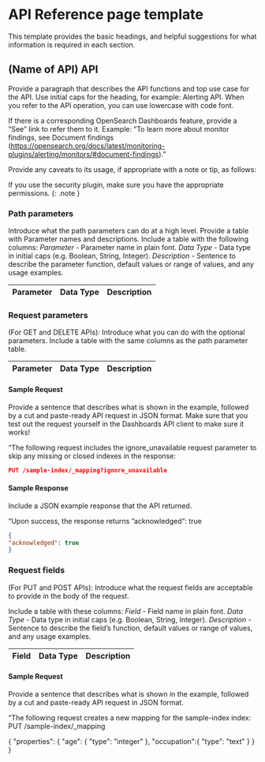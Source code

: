 # API Reference page template

This template provides the basic headings, and helpful suggestions for what information is required in each section.

## (Name of API) API

Provide a paragraph that describes the API functions and top use case for the API. Use initial caps for the heading, for example: Alerting API. When you refer to the API operation, you can use lowercase with code font.

If there is a corresponding OpenSearch Dashboards feature, provide a “See” link to refer them to it. 
Example:  “To learn more about monitor findings, see Document findings (https://opensearch.org/docs/latest/monitoring-plugins/alerting/monitors/#document-findings).”

Provide any caveats to its usage, if appropriate with a note or tip, as follows:

If you use the security plugin, make sure you have the appropriate permissions.
{: .note }

### Path parameters

Introduce what the path parameters can do at a high level. Provide a table with Parameter names and descriptions. Include a table with the following columns:
*Parameter* - Parameter name in plain font.
*Data Type* - Data type in initial caps (e.g. Boolean, String, Integer).
*Description* - Sentence to describe the parameter function, default values or range of values, and any usage examples.

Parameter | Data Type | Description
:--- | :--- | :---


### Request parameters

(For GET and DELETE APIs): Introduce what you can do with the optional parameters. Include a table with the same columns as the path parameter table.

Parameter | Data Type | Description
:--- | :--- | :---

#### Sample Request

Provide a sentence that describes what is shown in the example, followed by a cut and paste-ready API request in JSON format. Make sure that you test out the request yourself in the Dashboards API client to make sure it works!

“The following request includes the ignore_unavailable request parameter to skip any missing or closed indexes in the response:

```json
PUT /sample-index/_mapping?ignore_unavailable
```

#### Sample Response

Include a JSON example response that the API returned.

“Upon success, the response returns ”acknowledged“: true
```json
{
"acknowledged": true
}
```

### Request fields

(For PUT and POST APIs): Introduce what the request fields are acceptable to provide in the body of the request.

Include a table with these columns: 
*Field* - Field name in plain font.
*Data Type* - Data type in initial caps (e.g. Boolean, String, Integer).
*Description* - Sentence to describe the field’s function, default values or range of values, and any usage examples.

Field | Data Type | Description
:--- | :--- | :--- 


#### Sample Request

Provide a sentence that describes what is shown in the example, followed by a cut and paste-ready API request in JSON format.

“The following request creates a new mapping for the sample-index index:
PUT /sample-index/_mapping

{
  "properties": {
    "age": {
      "type": "integer"
    },
    "occupation":{
      "type": "text"
    }
  }
}
